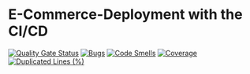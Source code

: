 # E-Commerce-Deployment with the CI/CD
[![Quality Gate Status](https://sonarcloud.io/api/project_badges/measure?project=Pasindu-Madhuwantha_E-Commerce-Deployment&metric=alert_status)](https://sonarcloud.io/summary/new_code?id=Pasindu-Madhuwantha_E-Commerce-Deployment)
[![Bugs](https://sonarcloud.io/api/project_badges/measure?project=Pasindu-Madhuwantha_E-Commerce-Deployment&metric=bugs)](https://sonarcloud.io/summary/new_code?id=Pasindu-Madhuwantha_E-Commerce-Deployment)
[![Code Smells](https://sonarcloud.io/api/project_badges/measure?project=Pasindu-Madhuwantha_E-Commerce-Deployment&metric=code_smells)](https://sonarcloud.io/summary/new_code?id=Pasindu-Madhuwantha_E-Commerce-Deployment)
[![Coverage](https://sonarcloud.io/api/project_badges/measure?project=Pasindu-Madhuwantha_E-Commerce-Deployment&metric=coverage)](https://sonarcloud.io/summary/new_code?id=Pasindu-Madhuwantha_E-Commerce-Deployment)
[![Duplicated Lines (%)](https://sonarcloud.io/api/project_badges/measure?project=Pasindu-Madhuwantha_E-Commerce-Deployment&metric=duplicated_lines_density)](https://sonarcloud.io/summary/new_code?id=Pasindu-Madhuwantha_E-Commerce-Deployment)

